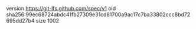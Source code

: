 version https://git-lfs.github.com/spec/v1
oid sha256:99ec68724abdc41fb27309e31cd81700a9ac17c7ba33802ccc8bd72695dd27b4
size 1002
